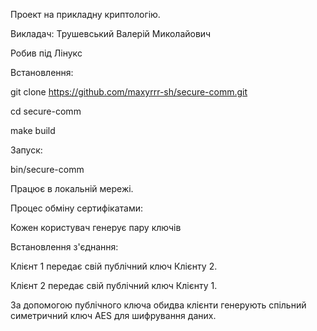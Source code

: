 Проект на прикладну криптологію.

Викладач: Трушевський Валерій Миколайович

Робив під Лінукс

Встановлення:

git clone https://github.com/maxyrrr-sh/secure-comm.git

cd secure-comm

make build

Запуск:

bin/secure-comm

Працює в локальній мережі.

Процес обміну сертифікатами:

Кожен користувач генерує пару ключів

Встановлення з'єднання:


Клієнт 1 передає свій публічний ключ Клієнту 2.

Клієнт 2 передає свій публічний ключ Клієнту 1.


За допомогою публічного ключа обидва клієнти генерують спільний симетричний ключ AES для шифрування даних.
